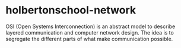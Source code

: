 # holbertonschool-network
OSI (Open Systems Interconnection) is an abstract model to describe layered communication and computer network design. The idea is to segregate the different parts of what make communication possible.
